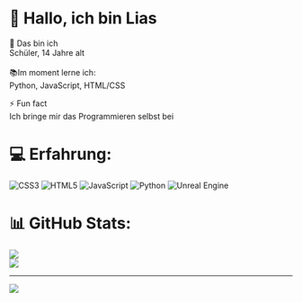 # 💫 Hallo, ich bin Lias<br>
👦 Das bin ich <br>
Schüler, 14 Jahre alt <br> <br>
📚Im moment lerne ich:<br>
  Python, JavaScript, HTML/CSS<br>

⚡ Fun fact<br>
   Ich bringe mir das Programmieren selbst bei

# 💻 Erfahrung:
![CSS3](https://img.shields.io/badge/css3-%231572B6.svg?style=for-the-badge&logo=css3&logoColor=white) ![HTML5](https://img.shields.io/badge/html5-%23E34F26.svg?style=for-the-badge&logo=html5&logoColor=white) ![JavaScript](https://img.shields.io/badge/javascript-%23323330.svg?style=for-the-badge&logo=javascript&logoColor=%23F7DF1E) ![Python](https://img.shields.io/badge/python-3670A0?style=for-the-badge&logo=python&logoColor=ffdd54) ![Unreal Engine](https://img.shields.io/badge/unrealengine-%23313131.svg?style=for-the-badge&logo=unrealengine&logoColor=white)
# 📊 GitHub Stats:
![](https://github-readme-stats.vercel.app/api?username=Lias-Albiez&theme=merko&hide_border=false&include_all_commits=false&count_private=false)<br/>
![](https://nirzak-streak-stats.vercel.app/?user=Lias-Albiez&theme=merko&hide_border=false)<br/>


---
[![](https://visitcount.itsvg.in/api?id=Lias-Albiez&icon=0&color=0)](https://visitcount.itsvg.in)

<!-- Proudly created with GPRM ( https://gprm.itsvg.in ) -->

